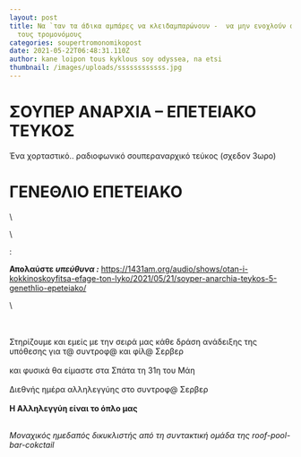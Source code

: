 ```yaml
---
layout: post
title: Να `ταν τα άδικα αμπάρες να κλειδαμπαρώνουν -  να μην ενοχλούν αγάπες με
  τους τρομονόμους
categories: soupertromonomikopost
date: 2021-05-22T06:48:31.110Z
author: kane loipon tous kyklous soy odyssea, na etsi
thumbnail: /images/uploads/ssssssssssss.jpg
---
```

<!--StartFragment-->

# ΣΟΥΠΕΡ ΑΝΑΡΧΙΑ – ΕΠΕΤΕΙΑΚΟ ΤΕΥΚΟΣ

<!--EndFragment-->

Ένα χορταστικό.. ραδιοφωνικό σουπεραναρχικό τεύκος (σχεδον 3ωρο) <!--StartFragment-->

# ΓΕΝΕΘΛΙΟ ΕΠΕΤΕΙΑΚΟ

<!--EndFragment-->\

\

<!--StartFragment-->:  

**Απολαύστε *υπεύθυνα :*** <https://1431am.org/audio/shows/otan-i-kokkinoskoyfitsa-efage-ton-lyko/2021/05/21/soyper-anarchia-teykos-5-genethlio-epeteiako/>

<!--EndFragment-->\

\
\
Στηρίζουμε και εμείς με την σειρά μας κάθε δράση ανάδειξης της υπόθεσης για τ@ συντροφ@ και φίλ@ Σερβερ\
\
και φυσικά θα είμαστε στα Σπάτα τη 31η του Μάη \
\
Διεθνής ημέρα αλληλεγγύης στο συντροφ@ Σερβερ\
\
**Η Αλληλεγγύη είναι το όπλο μας** 

\
*Μοναχικός ημεδαπός δικυκλιστής από τη συντακτική ομάδα της roof-pool-bar-cokctail* 

<!--EndFragment-->